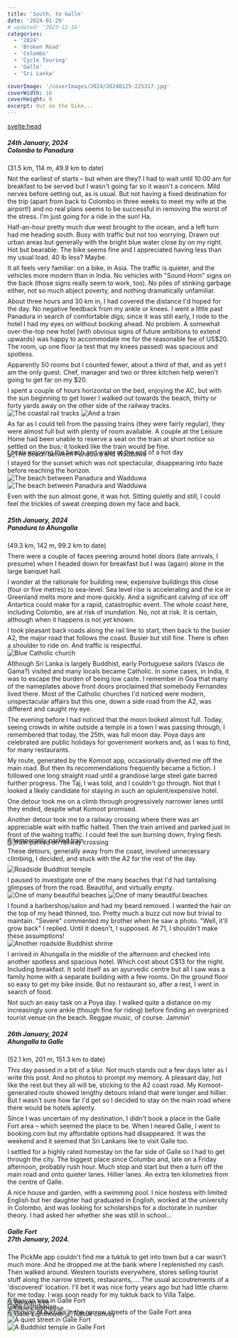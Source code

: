 ```yaml
---
title: 'South, to Galle'
date: '2024-01-29'
# updated: '2023-12-16'
categories:
  - '2024'
  - 'Broken Road'
  - 'Colombo'
  - 'Cycle Touring'
  - 'Galle'
  - 'Sri Lanka'

coverImage: '/coverImages/2024/20240125-225317.jpg'
coverWidth: 16
coverHeight: 9
excerpt: Out on the bike...
---
```


<script>
	import Callout from '$lib/components/Callout.svelte'
</script>

<svelte:head>

<title>2024 Sri Lanka</title>
</svelte:head>

<section class="card">
<h5>
  	24th January, 2024
  	<br /> Colombo to Panadura
  </h5>
  (31.5 km, 114 m, 49.9 km to date)

Not the earliest of starts &ndash; but when are they? I had to wait until 10:00 am for breakfast to be served but I wasn't going far so it wasn't a concern. Mild nerves before setting out, as is usual. But not having a fixed destination for the trip (apart from back to Colombo in three weeks to meet my wife at the airport!) and no real plans seems to be successful in removing the worst of the stress. I'm just going for a ride in the sun! Ha.

Half-an-hour pretty much due west brought to the ocean, and a left turn had me heading south. Busy with traffic but not too worrying. Drawn out urban areas but generally with the bright blue water close by on my right. Hot but bearable. The bike seems fine and I appreciated having less than my usual load. 40 lb less? Maybe.

It all feels very familiar: on a bike, in Asia. The traffic is quieter, and the vehicles more modern than in India. No vehicles with "Sound Horn" signs on the back (those signs really seem to work, too). No piles of stinking garbage either, not so much abject poverty, and nothing dramatically unfamiliar.

About three hours and 30 km in, I had covered the distance I'd hoped for the day. No negative feedback from my ankle or knees. I went a little past Panadura in search of comfortable digs; since it was still early, I rode to the hotel I had my eyes on without booking ahead. No problem. A somewhat over-the-top new hotel (with obvious signs of future ambitions to extend upwards) was happy to accommodate me for the reasonable fee of US$20. The room, up one floor (a test that my knees passed) was spacious and spotless.

Apparently 50 rooms but I counted fewer, about a third of that, and as yet I am the only guest. Chef, manager and two or three kitchen help weren't going to get far on my $20.

<p>I spent a couple of hours horizontal on the bed, enjoying the AC, but with the sun beginning to get lower I walked out towards the beach, thirty or forty yards away on the other side of the railway tracks.</p>
<img
  src="/images/2024/01/20240124-052023.jpg"
  alt="The coastal rail tracks"
/>
<img
  src="/images/2024/01/20240124-052106.jpg"
  alt="And a train"
/>

<p>As far as I could tell from the passing trains (they were fairly regular), they were almost full but with plenty of room available. A couple at the Leisure Home had been unable to reserve a seat on the train at short notice so settled on the bus; it looked like the train would be fine.</p>
<img
  src="/images/2024/01/20240124-052310.jpg"
  alt="The beach between Panadura and Wadduwa"
/>
<div class="caption">Locals enjoying the beach and water at the end of a hot day</div>

<p>I stayed for the sunset which was not spectacular, disappearing into haze before reaching the horizon.</p>
<img
  src="/images/2024/01/20240124-053252.jpg"
  alt="The beach between Panadura and Wadduwa"
/>
<img
src="/images/2024/01/20240124-053948.jpg"
alt="The beach between Panadura and Wadduwa"
/>

<p>Even with the sun almost gone, it was hot. Sitting quietly and still, I could feel the trickles of sweat creeping down my face and back.</p>
</section>

<section class="card">
<h5>
  	25th January, 2024
  	<br /> Panadura to Ahungalla
  </h5>
  (49.3 km, 142 m, 99.2 km to date)

There were a couple of faces peering around hotel doors (late arrivals, I presume) when I headed down for breakfast but I was (again) alone in the large banquet hall.

I wonder at the rationale for building new, expensive buildings this close (four or five metres) to sea-level. Sea level rise is accelerating and the ice in Greenland melts more and more quickly. And a significant calving of ice off Antartica could make for a rapid, catastrophic event. The whole coast here, including Colombo, are at risk of inundation. No, not at risk. It is certain, although when it happens is not yet known.

<p>I took pleasant back roads along the rail line to start, then back to the busier A2, the major road that follows the coast. Busier but still fine. There is often a shoulder to ride on. And traffic is respectful.</p>
<img
  src="/images/2024/01/20240124-225731.jpg"
  alt="Blue Catholic church"
/>

Although Sri Lanka is largely Buddhist, early Portuguese sailors (Vasco de Gama?) visited and many locals became Catholic. In some cases, in India, it was to escape the burden of being low caste. I remember in Goa that many of the nameplates above front doors proclaimed that somebody Fernandes lived there. Most of the Catholic churches I'd noticed were modern, unspectacular affairs but this one, down a side road from the A2, was different and caught my eye.

The evening before I had noticed that the moon looked almost full. Today, seeing crowds in white outside a temple in a town I was passing through, I remembered that today, the 25th, was full moon day. Poya days are celebrated are public holidays for government workers and, as I was to find, for many restaurants.

<p>My route, generated by the Komoot app, occasionally diverted me off the main road. But then its recommendations frequently became a fiction. I followed one long straight road until a grandiose large steel gate barred further progress. The Taj, I was told, and I couldn't go through. Not that I looked a likely candidate for staying in such an opulent/expensive hotel.</p>

One detour took me on a climb through progressively narrower lanes until they ended, despite what Komoot promised.

<p>Another detour took me to a railway crossing where there was an appreciable wait with traffic halted. Then the train arrived and parked just in front of the waiting traffic. I could feel the sun burning down, frying flesh.</p>
<img
  src="/images/2024/01/20240125-215646.jpg"
  alt="train parked on railway crossing"
/>
<div class="caption">A temporarily parked train</div>

These detours, generally away from the coast, involved unnecessary climbing, I decided, and stuck with the A2 for the rest of the day.

<img
  src="/images/2024/01/20240125-222208.jpg"
  alt="Roadside Buddhist temple"
/>

<p>I paused to investigate one of the many beaches that I'd had tantalising glimpses of from the road. Beautiful, and virtually empty.</p>
<img
  src="/images/2024/01/20240125-225317.jpg"
  alt="One of many beautiful beaches"
/>
<img
  src="/images/2024/01/20240125-225433.jpg"
  alt="One of many beautiful beaches"
/>

<p>I found a barbershop/salon and had my beard removed. I wanted the hair on the top of my head thinned, too. Pretty much a buzz cut now but trivial to maintain. "Severe" commented my brother when he saw a photo. "Well, it'll grow back" I replied. Until it doesn't, I supposed. At 71, I shouldn't make these assumptions!</p>
<img
  src="/images/2024/01/20240125-234959.jpg"
  alt="Another roadside Buddhist shrine"
/>

I arrived in Ahungalla in the middle of the afternoon and checked into another spotless and spacious hotel. Which cost about C$13 for the night. Including breakfast. It sold itself as an ayurvedic centre but all I saw was a family home with a separate building with a few rooms. On the ground floor so easy to get my bike inside. But no restaurant so, after a rest, I went in search of food.

Not such an easy task on a Poya day. I walked quite a distance on my increasingly sore ankle (though fine for riding) before finding an overpriced tourist venue on the beach. Reggae music, of course. Jammin'

</section>

<section class="card">
<h5>
  	26th January, 2024
  	<br /> Ahungalla to Galle
  </h5>
  (52.1 km, 201 m, 151.3 km to date)

<p>This day passed in a bit of a blur. Not much stands out a few days later as I write this post.
And no photos to prompt my memory. A pleasant day, hot like the rest but they all will be, sticking to the A2 coast road. My Komoot-generated route showed lengthy detours inland that were longer and hillier. But I wasn't sure how far I'd get so I decided to stay on the main road where there would be hotels aplenty.</p>

<p>Since I was uncertain of my destination, I didn't book a place in the Galle Fort area &ndash; which seemed the place to be. When I neared Galle, I went to booking.com but my affordable options had disappeared. It was the weekend and it seemed that Sri Lankans like to visit Galle too. </p>
 
 <p>I settled for a highly rated homestay on the far side of Galle so I had to get through the city. The biggest place since Columbo and, late on a Friday afternoon, probably rush hour. Much stop and start but then a turn off the main road and onto quieter lanes. Hillier lanes. An extra ten kilometres from the centre of Galle.</p>

 <p>A nice house and garden, with a swimming pool. I nice hostess with limited English but her daughter had graduated in English, worked at the university in Colombo, and was looking for scholarships for a doctorate in number theory. I had asked her whether she was still in school...</p>

</section>

<section class="card">
<h5>
  Galle Fort<br/>
  27th January, 2024.
</h5><p/>
The PickMe app couldn't find me a tuktuk to get into town but a car wasn't much more. And he dropped me at the bank where I replenished my cash. Then walked around. Western tourists everywhere, stores selling tourist stuff along the narrow streets, restaurants, ... The usual accoutrements of a 'discovered' location. I'll bet it was nice forty years ago but had little charm for me today. I was soon ready for my tuktuk back to Villa Talpe.
<img
  src="/images/2024/01/20240127-005000.jpg"
  alt="Banyan tree"
/>
<div class="caption">A Banyan tree in Galle Fort</div>
<div class="w-90">
  <img
    src="/images/2024/01/20240127-005926.jpg"
    alt="Galle Lighthouse"
  />
  <div class="caption">Galle Lighthouse</div>
</div>
<img
    src="/images/2024/01/20240127-010852.jpg"
    alt="Galle Lighthouse"
/>
<img
  src="/images/2024/01/20240127-013806.jpg"
  alt="Tuktuk convoy"
/>
<div class="caption">A convoy of tuktuks in the narrow streets of the Galle Fort area</div>
<div class="w-90">
  <img
    src="/images/2024/01/20240127-014722.jpg"
    alt="A quiet street in Galle Fort"
  />
</div>
<img
  src="/images/2024/01/20240127-015242.jpg"
  alt="A Buddhist temple in Galle Fort"
/>
</section>

<style>
  .caption {
    margin-top: -1.5em;
  }
  p {
    margin: 0;
    margin-top: 0.5em;
  }
 
  picture + p {
    margin-top: -0.5em;
  }
 
</style>
